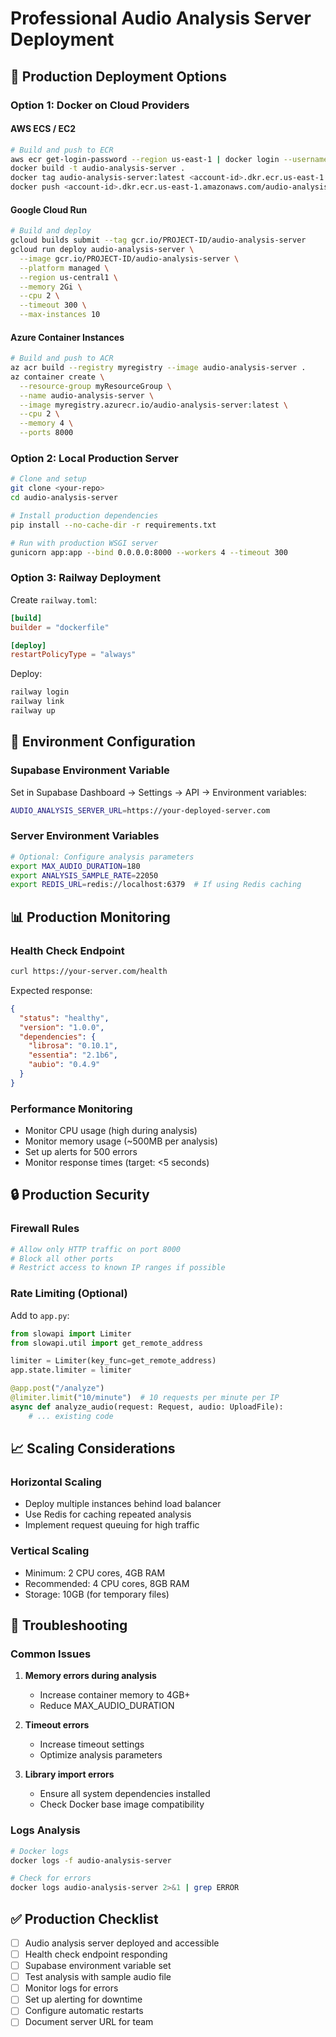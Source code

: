 # Professional Audio Analysis Server Deployment

## 🚀 Production Deployment Options

### Option 1: Docker on Cloud Providers

#### AWS ECS / EC2
```bash
# Build and push to ECR
aws ecr get-login-password --region us-east-1 | docker login --username AWS --password-stdin <account-id>.dkr.ecr.us-east-1.amazonaws.com
docker build -t audio-analysis-server .
docker tag audio-analysis-server:latest <account-id>.dkr.ecr.us-east-1.amazonaws.com/audio-analysis-server:latest
docker push <account-id>.dkr.ecr.us-east-1.amazonaws.com/audio-analysis-server:latest
```

#### Google Cloud Run
```bash
# Build and deploy
gcloud builds submit --tag gcr.io/PROJECT-ID/audio-analysis-server
gcloud run deploy audio-analysis-server \
  --image gcr.io/PROJECT-ID/audio-analysis-server \
  --platform managed \
  --region us-central1 \
  --memory 2Gi \
  --cpu 2 \
  --timeout 300 \
  --max-instances 10
```

#### Azure Container Instances
```bash
# Build and push to ACR
az acr build --registry myregistry --image audio-analysis-server .
az container create \
  --resource-group myResourceGroup \
  --name audio-analysis-server \
  --image myregistry.azurecr.io/audio-analysis-server:latest \
  --cpu 2 \
  --memory 4 \
  --ports 8000
```

### Option 2: Local Production Server

```bash
# Clone and setup
git clone <your-repo>
cd audio-analysis-server

# Install production dependencies
pip install --no-cache-dir -r requirements.txt

# Run with production WSGI server
gunicorn app:app --bind 0.0.0.0:8000 --workers 4 --timeout 300
```

### Option 3: Railway Deployment

Create `railway.toml`:
```toml
[build]
builder = "dockerfile"

[deploy]
restartPolicyType = "always"
```

Deploy:
```bash
railway login
railway link
railway up
```

## 🔧 Environment Configuration

### Supabase Environment Variable

Set in Supabase Dashboard → Settings → API → Environment variables:

```bash
AUDIO_ANALYSIS_SERVER_URL=https://your-deployed-server.com
```

### Server Environment Variables

```bash
# Optional: Configure analysis parameters
export MAX_AUDIO_DURATION=180
export ANALYSIS_SAMPLE_RATE=22050
export REDIS_URL=redis://localhost:6379  # If using Redis caching
```

## 📊 Production Monitoring

### Health Check Endpoint
```bash
curl https://your-server.com/health
```

Expected response:
```json
{
  "status": "healthy",
  "version": "1.0.0",
  "dependencies": {
    "librosa": "0.10.1",
    "essentia": "2.1b6",
    "aubio": "0.4.9"
  }
}
```

### Performance Monitoring
- Monitor CPU usage (high during analysis)
- Monitor memory usage (~500MB per analysis)
- Set up alerts for 500 errors
- Monitor response times (target: <5 seconds)

## 🔒 Production Security

### Firewall Rules
```bash
# Allow only HTTP traffic on port 8000
# Block all other ports
# Restrict access to known IP ranges if possible
```

### Rate Limiting (Optional)
Add to `app.py`:
```python
from slowapi import Limiter
from slowapi.util import get_remote_address

limiter = Limiter(key_func=get_remote_address)
app.state.limiter = limiter

@app.post("/analyze")
@limiter.limit("10/minute")  # 10 requests per minute per IP
async def analyze_audio(request: Request, audio: UploadFile):
    # ... existing code
```

## 📈 Scaling Considerations

### Horizontal Scaling
- Deploy multiple instances behind load balancer
- Use Redis for caching repeated analysis
- Implement request queuing for high traffic

### Vertical Scaling
- Minimum: 2 CPU cores, 4GB RAM
- Recommended: 4 CPU cores, 8GB RAM
- Storage: 10GB (for temporary files)

## 🚨 Troubleshooting

### Common Issues

1. **Memory errors during analysis**
   - Increase container memory to 4GB+
   - Reduce MAX_AUDIO_DURATION

2. **Timeout errors**
   - Increase timeout settings
   - Optimize analysis parameters

3. **Library import errors**
   - Ensure all system dependencies installed
   - Check Docker base image compatibility

### Logs Analysis
```bash
# Docker logs
docker logs -f audio-analysis-server

# Check for errors
docker logs audio-analysis-server 2>&1 | grep ERROR
```

## ✅ Production Checklist

- [ ] Audio analysis server deployed and accessible
- [ ] Health check endpoint responding
- [ ] Supabase environment variable set
- [ ] Test analysis with sample audio file
- [ ] Monitor logs for errors
- [ ] Set up alerting for downtime
- [ ] Configure automatic restarts
- [ ] Document server URL for team
